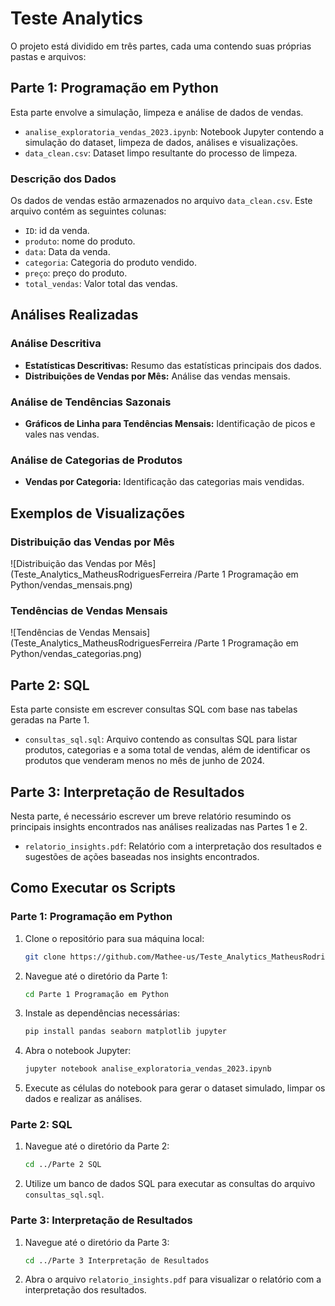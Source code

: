 
# Teste Analytics

O projeto está dividido em três partes, cada uma contendo suas próprias pastas e arquivos:

## Parte 1: Programação em Python
Esta parte envolve a simulação, limpeza e análise de dados de vendas.

  - `analise_exploratoria_vendas_2023.ipynb`: Notebook Jupyter contendo a simulação do dataset, limpeza de dados, análises e visualizações.
  - `data_clean.csv`: Dataset limpo resultante do processo de limpeza.

### Descrição dos Dados
Os dados de vendas estão armazenados no arquivo `data_clean.csv`. Este arquivo contém as seguintes colunas:
- `ID`: id da venda.
- `produto`: nome do produto.
- `data`: Data da venda.
- `categoria`: Categoria do produto vendido.
- `preço`: preço do produto.
- `total_vendas`: Valor total das vendas.

## Análises Realizadas
### Análise Descritiva
- **Estatísticas Descritivas:** Resumo das estatísticas principais dos dados.
- **Distribuições de Vendas por Mês:** Análise das vendas mensais.

### Análise de Tendências Sazonais
- **Gráficos de Linha para Tendências Mensais:** Identificação de picos e vales nas vendas.

### Análise de Categorias de Produtos
- **Vendas por Categoria:** Identificação das categorias mais vendidas.

## Exemplos de Visualizações
### Distribuição das Vendas por Mês

![Distribuição das Vendas por Mês](Teste_Analytics_MatheusRodriguesFerreira
/Parte 1 Programação em Python/vendas_mensais.png)

### Tendências de Vendas Mensais
![Tendências de Vendas Mensais](Teste_Analytics_MatheusRodriguesFerreira
/Parte 1 Programação em Python/vendas_categorias.png)

## Parte 2: SQL
Esta parte consiste em escrever consultas SQL com base nas tabelas geradas na Parte 1.

  - `consultas_sql.sql`: Arquivo contendo as consultas SQL para listar produtos, categorias e a soma total de vendas, além de identificar os produtos que venderam menos no mês de junho de 2024.

## Parte 3: Interpretação de Resultados
Nesta parte, é necessário escrever um breve relatório resumindo os principais insights encontrados nas análises realizadas nas Partes 1 e 2.
-  `relatorio_insights.pdf`: Relatório com a interpretação dos resultados e sugestões de ações baseadas nos insights encontrados.

## Como Executar os Scripts

### Parte 1: Programação em Python
1. Clone o repositório para sua máquina local:
   ```sh
   git clone https://github.com/Mathee-us/Teste_Analytics_MatheusRodriguesFerreira.git
   ```
2. Navegue até o diretório da Parte 1:
   ```sh
   cd Parte 1 Programação em Python
   ```
3. Instale as dependências necessárias:
   ```sh
   pip install pandas seaborn matplotlib jupyter
   ```
4. Abra o notebook Jupyter:
   ```sh
   jupyter notebook analise_exploratoria_vendas_2023.ipynb
   ```
5. Execute as células do notebook para gerar o dataset simulado, limpar os dados e realizar as análises.

### Parte 2: SQL
1. Navegue até o diretório da Parte 2:
   ```sh
   cd ../Parte 2 SQL
   ```
2. Utilize um banco de dados SQL para executar as consultas do arquivo `consultas_sql.sql`.

### Parte 3: Interpretação de Resultados
1. Navegue até o diretório da Parte 3:
   ```sh
   cd ../Parte 3 Interpretação de Resultados
   ```
2. Abra o arquivo `relatorio_insights.pdf` para visualizar o relatório com a interpretação dos resultados.


